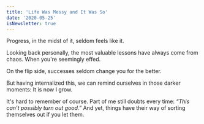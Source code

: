 ```yaml
---
title: 'Life Was Messy and It Was So'
date: '2020-05-25'
isNewsletter: true
---
```


Progress, in the midst of it, seldom feels like it.

Looking back personally, the most valuable lessons have always come from chaos. When you're seemingly effed.

On the flip side, successes seldom change you for the better.

But having internalized this, we can remind ourselves in those darker moments: It is now I grow.

It's hard to remember of course. Part of me still doubts every time: _“This can’t possibly turn out good.”_ And yet, things have their way of sorting themselves out if you let them.
